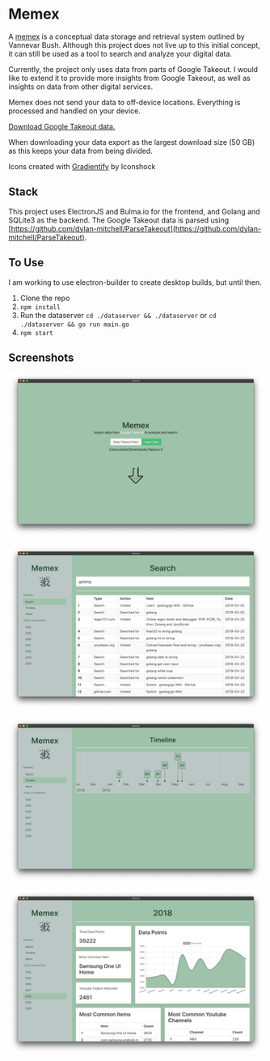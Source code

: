 # Memex

A [memex](https://en.wikipedia.org/wiki/Memex) is a conceptual data storage and retrieval system outlined by Vannevar Bush. Although this project does not live up to this initial concept, it can still be used as a tool to search and analyze your digital data.

Currently, the project only uses data from parts of Google Takeout. I would like to extend it to provide more insights from Google Takeout, as well as insights on data
from other digital services.

Memex does not send your data to off-device locations. Everything is processed and handled on your device.

[Download Google Takeout data.](https://takeout.google.com/settings/takeout)

When downloading your data export as the largest download size (50 GB) as this keeps your data from being divided.

Icons created with [Gradientify](https://www.iconshock.com/svg-icons) by Iconshock

## Stack

This project uses ElectronJS and Bulma.io for the frontend, and Golang and SQLite3 as the backend. The Google Takeout data is parsed using [https://github.com/dylan-mitchell/ParseTakeout](https://github.com/dylan-mitchell/ParseTakeout).

## To Use

I am working to use electron-builder to create desktop builds, but until then.

1. Clone the repo
2. `npm install`
3. Run the dataserver `cd ./dataserver && ./dataserver` or `cd ./dataserver && go run main.go`
4. `npm start`

## Screenshots

![Import Screen](./screenshots/import.png)

![Search Screen](./screenshots/search.png)

![Timeline Screen](./screenshots/timeline.png)

![Summary Screen](./screenshots/summary.png)
